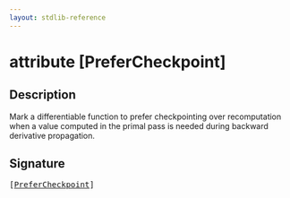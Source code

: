 ```yaml
---
layout: stdlib-reference
---
```


# attribute [PreferCheckpoint]

## Description

Mark a differentiable function to prefer checkpointing over recomputation when a value computed in the primal pass is needed
during backward derivative propagation.


## Signature

<pre>
[<a href="prefercheckpoint-06.html">PreferCheckpoint</a>]
</pre>

